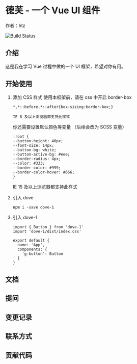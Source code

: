 # 德芙 - 一个 Vue UI 组件
作者：htz

[![Build Status](https://www.travis-ci.org/htz-html/dove.svg?branch=master)](https://www.travis-ci.org/htz-html/dove)

## 介绍

这是我在学习 Vue 过程中做的一个 UI 框架，希望对你有用。
## 开始使用

1. 添加 CSS 样式
    使用本框架前，请在 css 中开启 border-box

    ```
    *,*::before,*::after{box-sizing:border-box;}

    IE 8 及以上浏览器都支持此样式

    ```
    你还需要设置默认颜色等变量 （后续会改为 SCSS 变量）
    ```
    :root {
    --button-height: 40px;
    --font-size: 14px;
    --button-bg: white;
    --button-active-bg: #eee;
    --border-radius: 4px;
    --color: #333;
    --border-color: #999;
    --border-color-hover: #666;
    }
    ```
    IE 15 及以上浏览器都支持此样式
2. 引入 dove
    ```
    npm i -save dove-1
    ```

3. 引入 dove-1

    ```
    import { Button } from 'dove-1'
    import 'dove-1/dist/index.css'

    export default {
      name: 'App',
      components: {
        'g-button': Button
      }
    }
    ```



## 文档
## 提问
## 变更记录
## 联系方式
## 贡献代码
